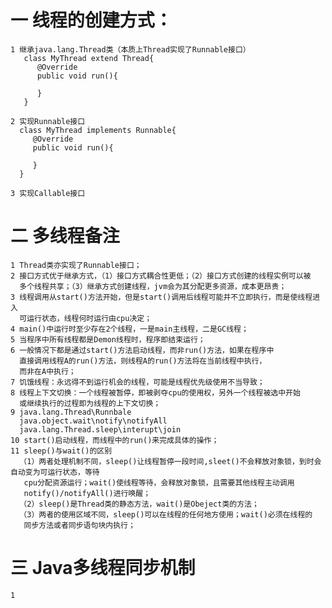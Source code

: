 # 一 线程的创建方式：
    1 继承java.lang.Thread类（本质上Thread实现了Runnable接口）
       class MyThread extend Thread{
          @Override
          public void run(){
              
          }
       }
       
    2 实现Runnable接口
      class MyThread implements Runnable{
         @Override
         public void run(){
             
         }
      }
      
    3 实现Callable接口 
    
# 二 多线程备注
    1 Thread类亦实现了Runnable接口；
    2 接口方式优于继承方式，（1）接口方式耦合性更低；（2）接口方式创建的线程实例可以被
      多个线程共享；（3）继承方式创建线程，jvm会为其分配更多资源，成本更昂贵；
    3 线程调用从start()方法开始，但是start()调用后线程可能并不立即执行，而是使线程进入
      可运行状态，线程何时运行由cpu决定；
    4 main()中运行时至少存在2个线程，一是main主线程，二是GC线程；
    5 当程序中所有线程都是Demon线程时，程序即结束运行；
    6 一般情况下都是通过start()方法启动线程，而非run()方法，如果在程序中
      直接调用线程A的run()方法，则线程A的run()方法将在当前线程中执行，
      而非在A中执行；
    7 饥饿线程：永远得不到运行机会的线程，可能是线程优先级使用不当导致；
    8 线程上下文切换：一个线程被暂停，即被剥夺cpu的使用权，另外一个线程被选中开始
      或继续执行的过程即为线程的上下文切换； 
    9 java.lang.Thread\Runnbale
      java.object.wait\notify\notifyAll
      java.lang.Thread.sleep\interupt\join
    10 start()启动线程，而线程中的run()来完成具体的操作；
    11 sleep()与wait()的区别
      （1）两者处理机制不同，sleep()让线程暂停一段时间,sleet()不会释放对象锁，到时会自动变为可运行状态，等待
       cpu分配资源运行；wait()使线程等待，会释放对象锁，且需要其他线程主动调用
       notify()/notifyAll()进行唤醒；
      （2）sleep()是Thread类的静态方法，wait()是Obeject类的方法；
      （3）两者的使用区域不同，sleep()可以在线程的任何地方使用；wait()必须在线程的
       同步方法或者同步语句块内执行；
 # 三 Java多线程同步机制
    1 
   